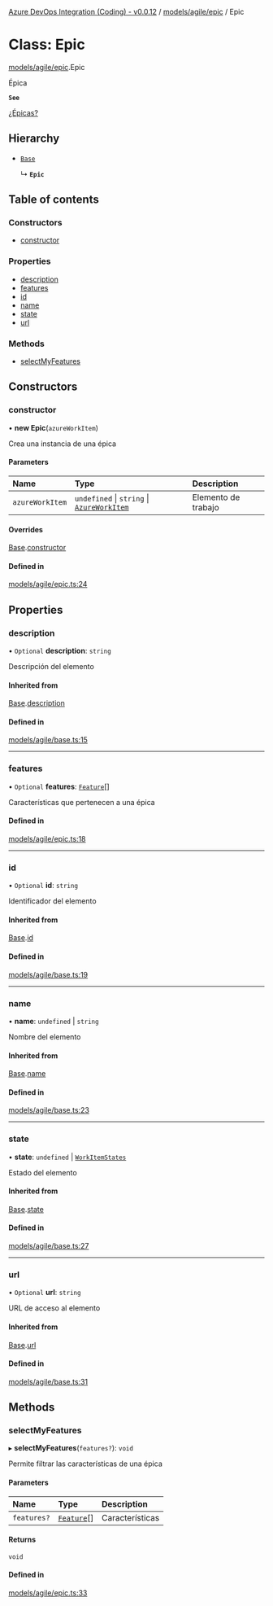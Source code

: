 [Azure DevOps Integration (Coding) - v0.0.12](../README.md) / [models/agile/epic](../modules/models_agile_epic.md) / Epic

# Class: Epic

[models/agile/epic](../modules/models_agile_epic.md).Epic

Épica

**`See`**

[¿Épicas?]()

## Hierarchy

- [`Base`](models_agile_base.Base.md)

  ↳ **`Epic`**

## Table of contents

### Constructors

- [constructor](models_agile_epic.Epic.md#constructor)

### Properties

- [description](models_agile_epic.Epic.md#description)
- [features](models_agile_epic.Epic.md#features)
- [id](models_agile_epic.Epic.md#id)
- [name](models_agile_epic.Epic.md#name)
- [state](models_agile_epic.Epic.md#state)
- [url](models_agile_epic.Epic.md#url)

### Methods

- [selectMyFeatures](models_agile_epic.Epic.md#selectmyfeatures)

## Constructors

### constructor

• **new Epic**(`azureWorkItem`)

Crea una instancia de una épica

#### Parameters

| Name | Type | Description |
| :------ | :------ | :------ |
| `azureWorkItem` | `undefined` \| `string` \| [`AzureWorkItem`](models_azureDevOps_azureWorkItem.AzureWorkItem.md) | Elemento de trabajo |

#### Overrides

[Base](models_agile_base.Base.md).[constructor](models_agile_base.Base.md#constructor)

#### Defined in

[models/agile/epic.ts:24](https://github.com/jeysgar1/azure-devops-api-kms/blob/f839fd0/src/models/agile/epic.ts#L24)

## Properties

### description

• `Optional` **description**: `string`

Descripción del elemento

#### Inherited from

[Base](models_agile_base.Base.md).[description](models_agile_base.Base.md#description)

#### Defined in

[models/agile/base.ts:15](https://github.com/jeysgar1/azure-devops-api-kms/blob/f839fd0/src/models/agile/base.ts#L15)

___

### features

• `Optional` **features**: [`Feature`](models_agile_feature.Feature.md)[]

Características que pertenecen a una épica

#### Defined in

[models/agile/epic.ts:18](https://github.com/jeysgar1/azure-devops-api-kms/blob/f839fd0/src/models/agile/epic.ts#L18)

___

### id

• `Optional` **id**: `string`

Identificador del elemento

#### Inherited from

[Base](models_agile_base.Base.md).[id](models_agile_base.Base.md#id)

#### Defined in

[models/agile/base.ts:19](https://github.com/jeysgar1/azure-devops-api-kms/blob/f839fd0/src/models/agile/base.ts#L19)

___

### name

• **name**: `undefined` \| `string`

Nombre del elemento

#### Inherited from

[Base](models_agile_base.Base.md).[name](models_agile_base.Base.md#name)

#### Defined in

[models/agile/base.ts:23](https://github.com/jeysgar1/azure-devops-api-kms/blob/f839fd0/src/models/agile/base.ts#L23)

___

### state

• **state**: `undefined` \| [`WorkItemStates`](../enums/categories_workItemStates.WorkItemStates.md)

Estado del elemento

#### Inherited from

[Base](models_agile_base.Base.md).[state](models_agile_base.Base.md#state)

#### Defined in

[models/agile/base.ts:27](https://github.com/jeysgar1/azure-devops-api-kms/blob/f839fd0/src/models/agile/base.ts#L27)

___

### url

• `Optional` **url**: `string`

URL de acceso al elemento

#### Inherited from

[Base](models_agile_base.Base.md).[url](models_agile_base.Base.md#url)

#### Defined in

[models/agile/base.ts:31](https://github.com/jeysgar1/azure-devops-api-kms/blob/f839fd0/src/models/agile/base.ts#L31)

## Methods

### selectMyFeatures

▸ **selectMyFeatures**(`features?`): `void`

Permite filtrar las características de una épica

#### Parameters

| Name | Type | Description |
| :------ | :------ | :------ |
| `features?` | [`Feature`](models_agile_feature.Feature.md)[] | Características |

#### Returns

`void`

#### Defined in

[models/agile/epic.ts:33](https://github.com/jeysgar1/azure-devops-api-kms/blob/f839fd0/src/models/agile/epic.ts#L33)
